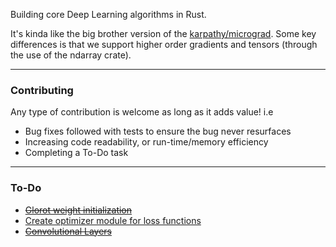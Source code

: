 Building core Deep Learning algorithms in Rust.

It's kinda like the big brother version of the [karpathy/micrograd](https://github.com/karpathy/micrograd).
Some key differences is that we support higher order gradients and tensors (through the use of the ndarray crate).

-------------------------------------------------------

### Contributing

Any type of contribution is welcome as long as it adds value! i.e
* Bug fixes followed with tests to ensure the bug never resurfaces
* Increasing code readability, or run-time/memory efficiency
* Completing a To-Do task

-------------------------------------------------------

### To-Do

* [~~Glorot weight initialization~~](https://www.deeplearning.ai/ai-notes/initialization/index.html)
* [Create optimizer module for loss functions](https://pytorch.org/docs/stable/optim.html)
* [~~Convolutional Layers~~](https://pytorch.org/docs/stable/generated/torch.nn.Conv2d.html)

